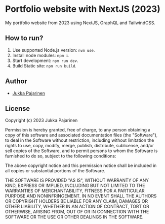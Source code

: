 # Portfolio website with NextJS (2023)

My portfolio website from 2023 using NextJS, GraphQL and TailwindCSS.

## How to run?

1. Use supported Node.js version: `nvm use`.
2. Install node modules: `npm i`.
3. Start development: `npm run dev`.
3. Build Static site: `npm run build`.

## Author

- [Jukka Pajarinen](https://www.jukkapajarinen.com)


## License

Copyright (c) 2023 Jukka Pajarinen

Permission is hereby granted, free of charge, to any person obtaining a copy of this software and associated documentation files (the "Software"), to deal in the Software without restriction, including without limitation the rights to use, copy, modify, merge, publish, distribute, sublicense, and/or sell copies of the Software, and to permit persons to whom the Software is furnished to do so, subject to the following conditions:

The above copyright notice and this permission notice shall be included in all copies or substantial portions of the Software.

THE SOFTWARE IS PROVIDED "AS IS", WITHOUT WARRANTY OF ANY KIND, EXPRESS OR IMPLIED, INCLUDING BUT NOT LIMITED TO THE WARRANTIES OF MERCHANTABILITY, FITNESS FOR A PARTICULAR PURPOSE AND NONINFRINGEMENT. IN NO EVENT SHALL THE AUTHORS OR COPYRIGHT HOLDERS BE LIABLE FOR ANY CLAIM, DAMAGES OR OTHER LIABILITY, WHETHER IN AN ACTION OF CONTRACT, TORT OR OTHERWISE, ARISING FROM, OUT OF OR IN CONNECTION WITH THE SOFTWARE OR THE USE OR OTHER DEALINGS IN THE SOFTWARE.